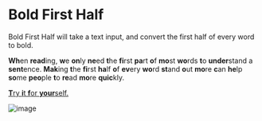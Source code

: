 # Bold First Half

Bold First Half will take a text input, and convert the first half of every word to bold.

<b>Wh</b>en <b>read</b>ing, <b>w</b>e <b>on</b>ly <b>ne</b>ed <b>t</b>he <b>fi</b>rst <b>pa</b>rt <b>o</b>f <b>mo</b>st <b>wo</b>rds <b>t</b>o <b>under</b>stand <b></b>a <b>sent</b>ence. <b>Mak</b>ing <b>t</b>he <b>fi</b>rst <b>ha</b>lf <b>o</b>f <b>ev</b>ery <b>wo</b>rd <b>st</b>and <b>o</b>ut <b>mo</b>re <b>c</b>an <b>he</b>lp <b>so</b>me <b>peo</b>ple <b>t</b>o <b>re</b>ad <b>mo</b>re <b>quic</b>kly.

<a href="https://bentaylor25.github.io/BoldFirstHalf/"><b>T</b>ry <b>i</b>t <b>f</b>or <b>your</b>self.</a>

![image](https://user-images.githubusercontent.com/97246704/224705480-c226e156-9fe1-4dc6-9ca2-9ae1f7ad9658.png)
